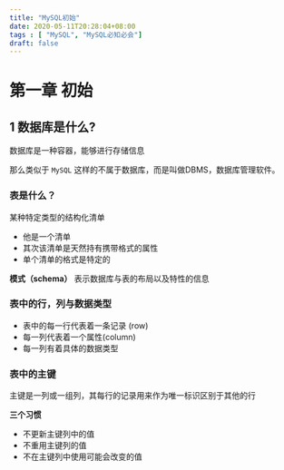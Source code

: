 ```yaml
---
title: "MySQL初始"
date: 2020-05-11T20:28:04+08:00
tags : [ "MySQL", "MySQL必知必会"]
draft: false
---
```


# 第一章 初始

## 1 数据库是什么?

数据库是一种容器，能够进行存储信息

那么类似于 `MySQL` 这样的不属于数据库，而是叫做DBMS，数据库管理软件。

### 表是什么？

某种特定类型的结构化清单

* 他是一个清单
* 其次该清单是天然持有携带格式的属性
* 单个清单的格式是特定的

**模式（schema）** 表示数据库与表的布局以及特性的信息

### 表中的行，列与数据类型

* 表中的每一行代表着一条记录 (row)
* 每一列代表着一个属性(column)
* 每一列有着具体的数据类型

### 表中的主键

主键是一列或一组列，其每行的记录用来作为唯一标识区别于其他的行

**三个习惯**

* 不更新主键列中的值
* 不重用主键列的值
* 不在主键列中使用可能会改变的值